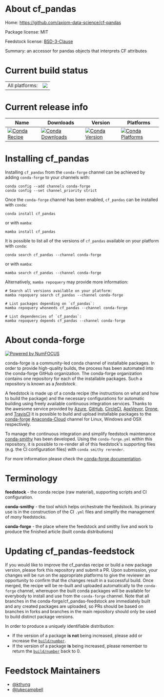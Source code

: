 About cf_pandas
===============

Home: https://github.com/axiom-data-science/cf-pandas

Package license: MIT

Feedstock license: [BSD-3-Clause](https://github.com/conda-forge/cf_pandas-feedstock/blob/main/LICENSE.txt)

Summary: an accessor for pandas objects that interprets CF attributes

Current build status
====================


<table><tr><td>All platforms:</td>
    <td>
      <a href="https://dev.azure.com/conda-forge/feedstock-builds/_build/latest?definitionId=17757&branchName=main">
        <img src="https://dev.azure.com/conda-forge/feedstock-builds/_apis/build/status/cf_pandas-feedstock?branchName=main">
      </a>
    </td>
  </tr>
</table>

Current release info
====================

| Name | Downloads | Version | Platforms |
| --- | --- | --- | --- |
| [![Conda Recipe](https://img.shields.io/badge/recipe-cf_pandas-green.svg)](https://anaconda.org/conda-forge/cf_pandas) | [![Conda Downloads](https://img.shields.io/conda/dn/conda-forge/cf_pandas.svg)](https://anaconda.org/conda-forge/cf_pandas) | [![Conda Version](https://img.shields.io/conda/vn/conda-forge/cf_pandas.svg)](https://anaconda.org/conda-forge/cf_pandas) | [![Conda Platforms](https://img.shields.io/conda/pn/conda-forge/cf_pandas.svg)](https://anaconda.org/conda-forge/cf_pandas) |

Installing cf_pandas
====================

Installing `cf_pandas` from the `conda-forge` channel can be achieved by adding `conda-forge` to your channels with:

```
conda config --add channels conda-forge
conda config --set channel_priority strict
```

Once the `conda-forge` channel has been enabled, `cf_pandas` can be installed with `conda`:

```
conda install cf_pandas
```

or with `mamba`:

```
mamba install cf_pandas
```

It is possible to list all of the versions of `cf_pandas` available on your platform with `conda`:

```
conda search cf_pandas --channel conda-forge
```

or with `mamba`:

```
mamba search cf_pandas --channel conda-forge
```

Alternatively, `mamba repoquery` may provide more information:

```
# Search all versions available on your platform:
mamba repoquery search cf_pandas --channel conda-forge

# List packages depending on `cf_pandas`:
mamba repoquery whoneeds cf_pandas --channel conda-forge

# List dependencies of `cf_pandas`:
mamba repoquery depends cf_pandas --channel conda-forge
```


About conda-forge
=================

[![Powered by
NumFOCUS](https://img.shields.io/badge/powered%20by-NumFOCUS-orange.svg?style=flat&colorA=E1523D&colorB=007D8A)](https://numfocus.org)

conda-forge is a community-led conda channel of installable packages.
In order to provide high-quality builds, the process has been automated into the
conda-forge GitHub organization. The conda-forge organization contains one repository
for each of the installable packages. Such a repository is known as a *feedstock*.

A feedstock is made up of a conda recipe (the instructions on what and how to build
the package) and the necessary configurations for automatic building using freely
available continuous integration services. Thanks to the awesome service provided by
[Azure](https://azure.microsoft.com/en-us/services/devops/), [GitHub](https://github.com/),
[CircleCI](https://circleci.com/), [AppVeyor](https://www.appveyor.com/),
[Drone](https://cloud.drone.io/welcome), and [TravisCI](https://travis-ci.com/)
it is possible to build and upload installable packages to the
[conda-forge](https://anaconda.org/conda-forge) [Anaconda-Cloud](https://anaconda.org/)
channel for Linux, Windows and OSX respectively.

To manage the continuous integration and simplify feedstock maintenance
[conda-smithy](https://github.com/conda-forge/conda-smithy) has been developed.
Using the ``conda-forge.yml`` within this repository, it is possible to re-render all of
this feedstock's supporting files (e.g. the CI configuration files) with ``conda smithy rerender``.

For more information please check the [conda-forge documentation](https://conda-forge.org/docs/).

Terminology
===========

**feedstock** - the conda recipe (raw material), supporting scripts and CI configuration.

**conda-smithy** - the tool which helps orchestrate the feedstock.
                   Its primary use is in the construction of the CI ``.yml`` files
                   and simplify the management of *many* feedstocks.

**conda-forge** - the place where the feedstock and smithy live and work to
                  produce the finished article (built conda distributions)


Updating cf_pandas-feedstock
============================

If you would like to improve the cf_pandas recipe or build a new
package version, please fork this repository and submit a PR. Upon submission,
your changes will be run on the appropriate platforms to give the reviewer an
opportunity to confirm that the changes result in a successful build. Once
merged, the recipe will be re-built and uploaded automatically to the
`conda-forge` channel, whereupon the built conda packages will be available for
everybody to install and use from the `conda-forge` channel.
Note that all branches in the conda-forge/cf_pandas-feedstock are
immediately built and any created packages are uploaded, so PRs should be based
on branches in forks and branches in the main repository should only be used to
build distinct package versions.

In order to produce a uniquely identifiable distribution:
 * If the version of a package **is not** being increased, please add or increase
   the [``build/number``](https://docs.conda.io/projects/conda-build/en/latest/resources/define-metadata.html#build-number-and-string).
 * If the version of a package **is** being increased, please remember to return
   the [``build/number``](https://docs.conda.io/projects/conda-build/en/latest/resources/define-metadata.html#build-number-and-string)
   back to 0.

Feedstock Maintainers
=====================

* [@kthyng](https://github.com/kthyng/)
* [@lukecampbell](https://github.com/lukecampbell/)

